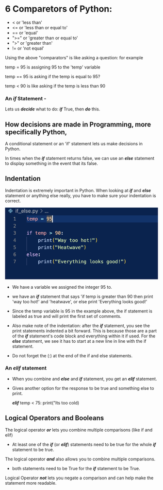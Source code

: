 # 6 Comparetors of Python:

- < or 'less than'
- <= or 'less than or equal to'
- == or 'equal'
-  ">=" or 'greater than or equal to'
- ">" or 'greater than'
- != or 'not equal'

Using the above "comparators" is like asking a question: for example


temp = 95 is assigning 95 to the 'temp' variable

temp == 95 is asking if the temp is equal to 95?

temp < 90 is like asking if the temp is less than 90

### An ***if*** Statement -
Lets us ***decide*** what to do: ***if*** True, then ***do*** this.


## How decisions are made in Programming, more specifically Python,

A conditional statement or an 'if' statement lets us make decisions in Python.

In times when the ***if*** statement returns false, we can use an ***else*** statement to display something in the event that its false.

## Indentation

Indentation is extremely important in Python. When looking at ***if*** and ***else*** statement or anything else really, you have to make sure your indentation is correct.

![alt text](image-3.png)

 - We have a variable we assigned the integer 95 to. 
 - we have an ***if*** statement that says 'if temp is greater than 90 then print 'way too hot!' and 'heatwave', or else print 'Everything looks good!'
 - Since the temp variable is 95 in the example above, the if statement is labeled as true and will print the first set of comments.

 - Also make note of the indentation: after the ***if*** statement, you see the print statements indented a bit forward. This is because those are a part of the ***if*** statement's code block and everything within it if used. For the ***else*** statement, we see it has to start at a new line in line with the if statement.
 - Do not forget the  (:) at the end of the if and else statements.


 ### An ***elif*** statement

 - When you combine and ***else*** and ***if*** statement, you get an ***elif*** statement.

 - Gives another option for the response to be true and something else to print. 
    
    ***elif*** temp < 75:
        print("Its too cold)


## Logical Operators and Booleans

The logical operator ***or*** lets you combine multiple comparisons (like if and elif)

- At least one of the ***if*** (or ***elif***) statements need to be true for the whole ***if*** statement to be true.

The logical operator ***and*** also allows you to combine multiple comparisons.
- both statements need to be True for the ***if*** statement to be True.

Logical Operator ***not*** lets you negate a comparison and can help make the statement more readable.